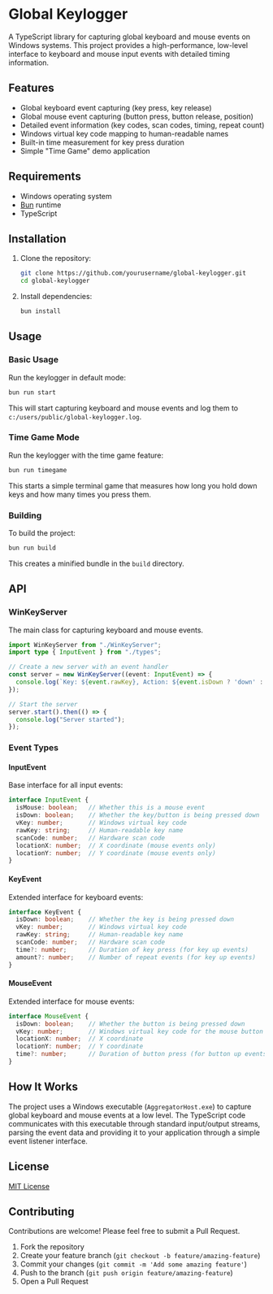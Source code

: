 # Global Keylogger

A TypeScript library for capturing global keyboard and mouse events on Windows systems. This project provides a high-performance, low-level interface to keyboard and mouse input events with detailed timing information.

## Features

- Global keyboard event capturing (key press, key release)
- Global mouse event capturing (button press, button release, position)
- Detailed event information (key codes, scan codes, timing, repeat count)
- Windows virtual key code mapping to human-readable names
- Built-in time measurement for key press duration
- Simple "Time Game" demo application

## Requirements

- Windows operating system
- [Bun](https://bun.sh/) runtime
- TypeScript

## Installation

1. Clone the repository:
   ```bash
   git clone https://github.com/yourusername/global-keylogger.git
   cd global-keylogger
   ```

2. Install dependencies:
   ```bash
   bun install
   ```

## Usage

### Basic Usage

Run the keylogger in default mode:

```bash
bun run start
```

This will start capturing keyboard and mouse events and log them to `c:/users/public/global-keylogger.log`.

### Time Game Mode

Run the keylogger with the time game feature:

```bash
bun run timegame
```

This starts a simple terminal game that measures how long you hold down keys and how many times you press them.

### Building

To build the project:

```bash
bun run build
```

This creates a minified bundle in the `build` directory.

## API

### WinKeyServer

The main class for capturing keyboard and mouse events.

```typescript
import WinKeyServer from "./WinKeyServer";
import type { InputEvent } from "./types";

// Create a new server with an event handler
const server = new WinKeyServer((event: InputEvent) => {
  console.log(`Key: ${event.rawKey}, Action: ${event.isDown ? 'down' : 'up'}`);
});

// Start the server
server.start().then(() => {
  console.log("Server started");
});
```

### Event Types

#### InputEvent

Base interface for all input events:

```typescript
interface InputEvent {
  isMouse: boolean;   // Whether this is a mouse event
  isDown: boolean;    // Whether the key/button is being pressed down
  vKey: number;       // Windows virtual key code
  rawKey: string;     // Human-readable key name
  scanCode: number;   // Hardware scan code
  locationX: number;  // X coordinate (mouse events only)
  locationY: number;  // Y coordinate (mouse events only)
}
```

#### KeyEvent

Extended interface for keyboard events:

```typescript
interface KeyEvent {
  isDown: boolean;    // Whether the key is being pressed down
  vKey: number;       // Windows virtual key code
  rawKey: string;     // Human-readable key name
  scanCode: number;   // Hardware scan code
  time?: number;      // Duration of key press (for key up events)
  amount?: number;    // Number of repeat events (for key up events)
}
```

#### MouseEvent

Extended interface for mouse events:

```typescript
interface MouseEvent {
  isDown: boolean;    // Whether the button is being pressed down
  vKey: number;       // Windows virtual key code for the mouse button
  locationX: number;  // X coordinate
  locationY: number;  // Y coordinate
  time?: number;      // Duration of button press (for button up events)
}
```

## How It Works

The project uses a Windows executable (`AggregatorHost.exe`) to capture global keyboard and mouse events at a low level. The TypeScript code communicates with this executable through standard input/output streams, parsing the event data and providing it to your application through a simple event listener interface.

## License

[MIT License](LICENSE)

## Contributing

Contributions are welcome! Please feel free to submit a Pull Request.

1. Fork the repository
2. Create your feature branch (`git checkout -b feature/amazing-feature`)
3. Commit your changes (`git commit -m 'Add some amazing feature'`)
4. Push to the branch (`git push origin feature/amazing-feature`)
5. Open a Pull Request